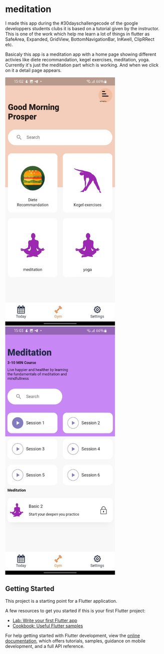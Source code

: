 # meditation

I made this app during the #30dayschallengecode of the google developpers students clubs it is based on a tutorial given by the instructor. This is one of the work which help me learn a lot of things in flutter as SafeArea, Expanded, GridView, BottomNavigationBar, InKwell, ClipRRect etc.

Basicaly this app is a meditation app with a home page showing different activies like diete recommandation, kegel exercises, meditation, yoga. Currently it's just the meditation part which is working. And when we click on it a detail page appears.

<img src="https://github.com/prosmaw/meditation/blob/main/assets/photo_1_2023-03-17_09-26-44.jpg" width="350" height="790"> <img src="https://github.com/prosmaw/meditation/blob/main/assets/photo_2_2023-03-17_09-26-44.jpg" width="350" height="790">

## Getting Started

This project is a starting point for a Flutter application.

A few resources to get you started if this is your first Flutter project:

- [Lab: Write your first Flutter app](https://docs.flutter.dev/get-started/codelab)
- [Cookbook: Useful Flutter samples](https://docs.flutter.dev/cookbook)

For help getting started with Flutter development, view the
[online documentation](https://docs.flutter.dev/), which offers tutorials,
samples, guidance on mobile development, and a full API reference.
